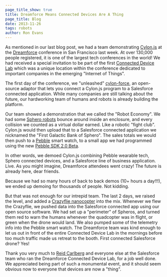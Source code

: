 ```yaml
---
page_title_show: true
title: Dreamforce Means Connected Devices Are A Thing
page_title: Blog
date: 2013-11-26
tags: robots
author: Ron Evans
---
```


As mentioned in our last blog post, we had a team demonstrating <a href="http://cylonjs.com/" target="blank">Cylon.js</a> at the <a href="http://www.salesforce.com/dreamforce/DF13/" target="blank">Dreamforce</a> conference in San Francisco last week. At over 130,000 people registered, it is one of the largest tech conferences in the world! We had received a special invitation to be part of the first <a href="http://blogs.developerforce.com/developer-relations/2013/10/every-internet-of-things-thing-at-dreamforce-2013.html" target="blank">Connected Device Lab</a> which was a unique location within the conference dedicated to important companies in the emerging "Internet of Things".

The first day of the conference, we "unleashed" <a href="https://github.com/hybridgroup/cylon-force" target="blank">cylon-force</a>, an open-source adaptor that lets you connect a Cylon.js program to a Salesforce connected application. While many companies are still talking about the future, our hardworking team of humans and robots is already building the platform.

Our team showed a demonstration that we called the "Robot Economy". We had some <a href="http://gosphero.com/" target="blank">Sphero robots</a> bounce around inside an enclosure, and every collision we counted as a virtual dollar earned. Like a robotic "fight club". Cylon.js would then upload that to a Salesforce connected application we nicknamed the "First Galactic Bank of Sphero". The sales totals we would then push to a <a href="http://getpebble.com/" target="blank">Pebble</a> smart watch, to a small app we had programmed using the new <a href="https://developer.getpebble.com/2/" target="blank">Pebble SDK 2.0 Beta</a>.

In other words, we demoed Cylon.js combining Pebble wearable tech, Sphero connected devices, and a Salesforce line of business application. Live. As you might imagine, Dreamforce attendees went crazy! The future is already here, dear friends.

Because we had so many hours of back to back demos (10+ hours a day!!!), we ended up demoing for thousands of people. Not kidding.

But that was not enough for our intrepid team. The last 2 days, we raised the level, and added a <a href="http://bitcraze.se/" target="blank">Crazyflie nanocopter</a> into the mix. Whenever we flew the Crazyflie, we pushed data into the Salesforce connected app using our open source software. We had set up a "perimeter" of Spheros, and turned them red to warn the humans whenever the quadcopter was in flight, or green when the drone would land. We also pumped some of the telemetry info into the Pebble smart watch. The Dreamforce team was kind enough to let us out in front of the entire Connected Device Lab in the mornings before too much traffic made us retreat to the booth. First connected Salesforce drone? Yes!

Thank you very much to <a href="https://twitter.com/ReidCarlberg" target="blank">Reid Carlberg</a> and everyone else at the Salesforce team who ran the Dreamforce Connected Device Lab, for a job well done. We appreciated being part of such a monumental event, and it should seem obvious now to everyone that devices are now a "thing".
